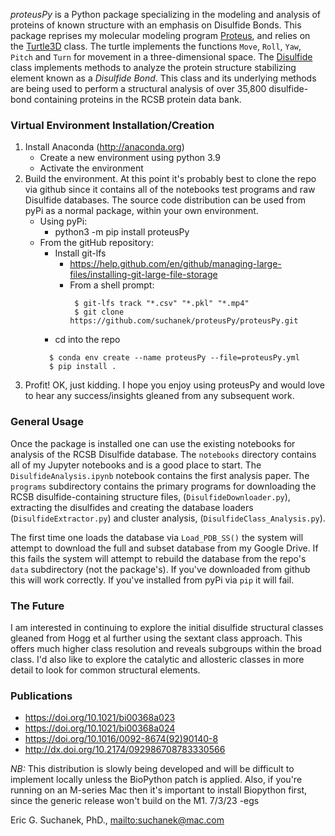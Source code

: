 *proteusPy* is a Python package specializing in the modeling and analysis of proteins of known structure with an emphasis on Disulfide Bonds. This package reprises my molecular modeling program [Proteus](https://doi.org/10.1021/bi00368a023), and relies on the [Turtle3D](https://suchanek.github.io/proteusPy/proteusPy/turtle3D.html) class. The turtle implements the functions ``Move``, ``Roll``, ``Yaw``, ``Pitch`` and ``Turn`` for movement in a three-dimensional space. The [Disulfide](https://suchanek.github.io/proteusPy/proteusPy/Disulfide.html) class implements methods to analyze the protein structure stabilizing element known as a *Disulfide Bond*. This class and its underlying methods are being used to perform a structural analysis of over 35,800 disulfide-bond containing proteins in the RCSB protein data bank.

### Virtual Environment Installation/Creation

1. Install Anaconda (<http://anaconda.org>)
   - Create a new environment using python 3.9
   - Activate the environment
2. Build the environment. At this point it's probably best to clone the repo via github since it contains all
   of the notebooks test programs and raw Disulfide databases. The source code distribution can be used from pyPi as a normal
   package, within your own environment.
   - Using pyPi:
     - python3 -m pip install proteusPy
   - From the gitHub repository:
     - Install git-lfs
       - https://help.github.com/en/github/managing-large-files/installing-git-large-file-storage
       - From a shell prompt: 
         ```
          $ git-lfs track "*.csv" "*.pkl" "*.mp4"
          $ git clone https://github.com/suchanek/proteusPy/proteusPy.git
         ```
     - cd into the repo
      ```
        $ conda env create --name proteusPy --file=proteusPy.yml
        $ pip install .
      ```
  3. Profit! OK, just kidding. I hope you enjoy using proteusPy and would love to hear any success/insights gleaned from any subsequent work. 

### General Usage
Once the package is installed one can use the existing notebooks for analysis of the RCSB Disulfide database. The ``notebooks`` directory contains all of my Jupyter notebooks and is a good place to start. The ``DisulfideAnalysis.ipynb`` notebook contains the first analysis paper. The ``programs`` subdirectory contains the primary programs for downloading the RCSB disulfide-containing structure files, (``DisulfideDownloader.py``), extracting the disulfides and creating the database loaders (``DisulfideExtractor.py``) and cluster analysis, (``DisulfideClass_Analysis.py``).

The first time one loads the database via ``Load_PDB_SS()`` the system will attempt to download the full and subset database from my Google Drive. If this fails the system will attempt to rebuild the database from the repo's ``data`` subdirectory (not the package's). If you've downloaded from github this will work correctly. If you've installed from pyPi via ``pip`` it will fail.

### The Future
I am interested in continuing to explore the initial disulfide structural classes gleaned from Hogg et al further using the sextant class approach. This offers much higher class resolution and reveals subgroups within the broad class. I'd also like to explore the catalytic and allosteric classes in more detail to look for common structural elements.

### Publications
* https://doi.org/10.1021/bi00368a023
* https://doi.org/10.1021/bi00368a024
* https://doi.org/10.1016/0092-8674(92)90140-8
* http://dx.doi.org/10.2174/092986708783330566


*NB:* This distribution is slowly being developed and will be difficult to implement locally unless the BioPython patch is applied. Also, if you're running on an M-series Mac then it's important to install Biopython first, since the generic release won't build on the M1. 7/3/23 -egs

Eric G. Suchanek, PhD., <mailto:suchanek@mac.com>

